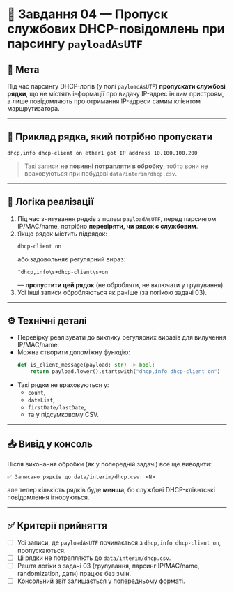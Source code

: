 # 🧩 Завдання 04 — Пропуск службових DHCP-повідомлень при парсингу `payloadAsUTF`

## 🎯 Мета
Під час парсингу DHCP-логів (у полі `payloadAsUTF`) **пропускати службові рядки**, що не містять інформації про видачу IP-адрес іншим пристроям, а лише повідомляють про отримання IP-адреси самим клієнтом маршрутизатора.

---

## 🧾 Приклад рядка, який потрібно **пропускати**
```
dhcp,info dhcp-client on ether1 got IP address 10.100.100.200
```

> Такі записи **не повинні потрапляти в обробку**, тобто вони не враховуються при побудові `data/interim/dhcp.csv`.

---

## 🧩 Логіка реалізації

1. Під час зчитування рядків з полем `payloadAsUTF`, перед парсингом IP/MAC/name, потрібно **перевіряти, чи рядок є службовим**.
2. Якщо рядок містить підрядок:
   ```
   dhcp-client on
   ```
   або задовольняє регулярний вираз:
   ```
   ^dhcp,info\s+dhcp-client\s+on
   ```
   — **пропустити цей рядок** (не обробляти, не включати у групування).
3. Усі інші записи обробляються як раніше (за логікою задачі 03).

---

## ⚙️ Технічні деталі
- Перевірку реалізувати до виклику регулярних виразів для вилучення IP/MAC/name.
- Можна створити допоміжну функцію:
  ```python
  def is_client_message(payload: str) -> bool:
      return payload.lower().startswith("dhcp,info dhcp-client on")
  ```
- Такі рядки не враховуються у:
  - `count`,
  - `dateList`,
  - `firstDate/lastDate`,
  - та у підсумковому CSV.

---

## 📤 Вивід у консоль
Після виконання обробки (як у попередній задачі) все ще виводити:
```
✅ Записано рядків до data/interim/dhcp.csv: <N>
```
але тепер кількість рядків буде **менша**, бо службові DHCP-клієнтські повідомлення ігноруються.

---

## ✅ Критерії прийняття
- [ ] Усі записи, де `payloadAsUTF` починається з `dhcp,info dhcp-client on`, пропускаються.
- [ ] Ці рядки не потрапляють до `data/interim/dhcp.csv`.
- [ ] Решта логіки з задачі 03 (групування, парсинг IP/MAC/name, randomization, дати) працює без змін.
- [ ] Консольний звіт залишається у попередньому форматі.
